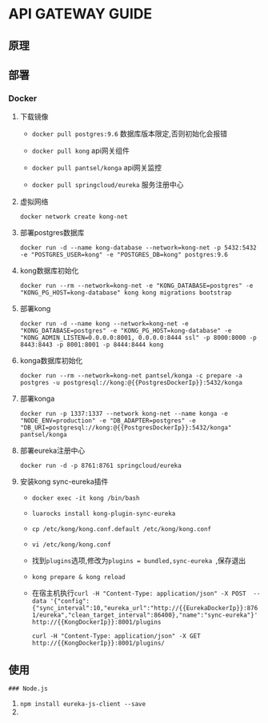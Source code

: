 # API GATEWAY GUIDE

## 原理



## 部署

### Docker

1. 下载镜像

   * `docker pull postgres:9.6` 数据库版本限定,否则初始化会报错

   * `docker pull kong` api网关组件

   * `docker pull pantsel/konga` api网关监控

   * `docker pull springcloud/eureka` 服务注册中心

2. 虚拟网络

   `docker network create kong-net`

3. 部署postgres数据库

   `docker run -d --name kong-database --network=kong-net -p 5432:5432 -e "POSTGRES_USER=kong" -e "POSTGRES_DB=kong" postgres:9.6`

4. kong数据库初始化

   `docker run --rm --network=kong-net -e "KONG_DATABASE=postgres" -e "KONG_PG_HOST=kong-database" kong kong migrations bootstrap`
   
5. 部署kong

   `docker run -d --name kong --network=kong-net -e "KONG_DATABASE=postgres" -e "KONG_PG_HOST=kong-database" -e "KONG_ADMIN_LISTEN=0.0.0.0:8001, 0.0.0.0:8444 ssl" -p 8000:8000 -p 8443:8443 -p 8001:8001 -p 8444:8444 kong`

6. konga数据库初始化

   `docker run --rm --network=kong-net pantsel/konga -c prepare -a postgres -u postgresql://kong:@{{PostgresDockerIp}}:5432/konga`

7. 部署konga

   `docker run -p 1337:1337 --network kong-net --name konga -e "NODE_ENV=production" -e "DB_ADAPTER=postgres" -e "DB_URI=postgresql://kong:@{{PostgresDockerIp}}:5432/konga" pantsel/konga`

8. 部署eureka注册中心

   `docker run -d -p 8761:8761 springcloud/eureka`

9. 安装kong sync-eureka插件

   * `docker exec -it kong /bin/bash`

   * `luarocks install kong-plugin-sync-eureka`

   * `cp /etc/kong/kong.conf.default /etc/kong/kong.conf`

   * `vi /etc/kong/kong.conf`

   * 找到`plugins`选项,修改为`plugins = bundled,sync-eureka `,保存退出

   * `kong prepare & kong reload`

   * 在宿主机执行`curl -H "Content-Type: application/json" -X POST  --data '{"config":{"sync_interval":10,"eureka_url":"http://{{EurekaDockerIp}}:8761/eureka","clean_target_interval":86400},"name":"sync-eureka"}' http://{{KongDockerIp}}:8001/plugins`

     `curl -H "Content-Type: application/json" -X GET http://{{KongDockerIp}}:8001/plugins/`

## 使用

    ### Node.js

1. `npm install eureka-js-client --save`
2. 



   

   

   

   

